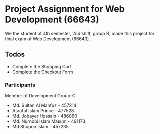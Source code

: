 # Project Assignment for Web Development (66643)
We the student of 4th semester, 2nd shift, group B, made this project for final exam of Web Development (66643).

## Todos
- Complete the Shopping Cart
- Complete the Checkout Form

### Participants
Member of Development Group-C
- Md. Sultan Al Mahfuz - 457214
- Asraful Islam Prince - 477528
- Md. Jobayer Hossain - 486060
- Md. Nurnobi Islam Masum - 491173
- Md Shopon Islam - 457235
